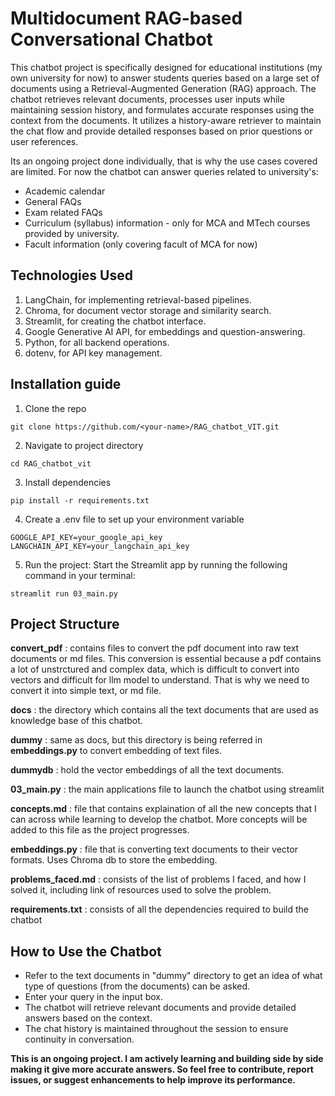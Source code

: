# Multidocument RAG-based Conversational Chatbot
This chatbot project is specifically designed for educational institutions (my own university for now) to answer students queries based on a large set of documents using a Retrieval-Augmented Generation (RAG) approach. The chatbot retrieves relevant documents, processes user inputs while maintaining session history, and formulates accurate responses using the context from the documents. It utilizes a history-aware retriever to maintain the chat flow and provide detailed responses based on prior questions or user references. 

Its an ongoing project done individually, that is why the use cases covered are limited. For now the chatbot can answer queries related to university's:
- Academic calendar 
- General FAQs
- Exam related FAQs
- Curriculum (syllabus) information - only for MCA and MTech courses provided by university.
- Facult information (only covering facult of MCA for now)

## Technologies Used
1. LangChain, for implementing retrieval-based pipelines.
2. Chroma, for document vector storage and similarity search.
3. Streamlit, for creating the chatbot interface.
4. Google Generative AI API, for embeddings and question-answering.
5. Python, for all backend operations.
6. dotenv, for API key management.

## Installation guide 
1. Clone the repo 
```
git clone https://github.com/<your-name>/RAG_chatbot_VIT.git
```
2. Navigate to project directory
```
cd RAG_chatbot_vit
```
3. Install dependencies
```
pip install -r requirements.txt
```
4. Create a .env file to set up your environment variable 
```
GOOGLE_API_KEY=your_google_api_key
LANGCHAIN_API_KEY=your_langchain_api_key
```
5. Run the project: Start the Streamlit app by running the following command in your terminal:
```
streamlit run 03_main.py
```

## Project Structure
**convert_pdf** : contains files to convert the pdf document into raw text documents or md files. This conversion is essential because a pdf contains a lot of unstrctured and complex data, which is difficult to convert into vectors and difficult for llm model to understand. That is why we need to convert it into simple text, or md file. 

**docs** : the directory which contains all the text documents that are used as knowledge base of this chatbot.

**dummy** : same as docs, but this directory is being referred in **embeddings.py** to convert embedding of text files.

**dummydb** : hold the vector embeddings of all the text documents.

**03_main.py** : the main applications file to launch the chatbot using streamlit

**concepts.md** : file that contains explaination of all the new concepts that I can across while learning to develop the chatbot. More concepts will be added to this file as the project progresses.

**embeddings.py** : file that is converting text documents to their vector formats. Uses Chroma db to store the embedding.

**problems_faced.md** : consists of the list of problems I faced, and how I solved it, including link of resources used to solve the problem. 

**requirements.txt** : consists of all the dependencies required to build the chatbot

## How to Use the Chatbot
- Refer to the text documents in "dummy" directory to get an idea of what type of questions (from the documents) can be asked. 
- Enter your query in the input box.
- The chatbot will retrieve relevant documents and provide detailed answers based on the context.
- The chat history is maintained throughout the session to ensure continuity in conversation.


**This is an ongoing project. I am actively learning and building side by side making it give more accurate answers. So feel free to contribute, report issues, or suggest enhancements to help improve its performance.**